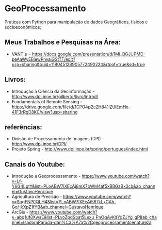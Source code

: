 # GeoProcessamento
Praticas com Python para manipulação de dados Geográficos, físicos e socioeconômicos;

## Meus Trabalhos e Pesquisas na Área:

* VANT`s = https://docs.google.com/presentation/d/1Mi_BGJUPMD-peAaWyEBiewPnyaiGStTT/edit?usp=sharing&ouid=118045128905772493224&rtpof=true&sd=true

## Livros:

* Introdução à Ciência da Geoinformação - http://www.dpi.inpe.br/gilberto/livro/introd/
* Fundamentals of Remote Sensing - https://drive.google.com/file/d/1CPO4p2eZH841lZUiEmHo-41F3rRgD8K0/view?usp=sharing

## referências:

* Divisão de Processamento de Imagens (DPI) - http://www.dpi.inpe.br/DPI/
* Projeto Spring - http://www.dpi.inpe.br/spring/portugues/index.html

## Canais do Youtube:

* Introdução a Geoprocessamento - https://www.youtube.com/watch?v=Lf-Y6G4LgtY&list=PLoABW7lXEcAj8mX7bWM4af5xBBGaBx3cb&ab_channel=GustavoHenrique
* Agricultura de Precisão - https://www.youtube.com/watch?v=SngFNP0QLH4&list=PLoABW7lXEcAi587kLxCAh-GqHkXpZ1fYB&ab_channel=GustavoHenrique
* ArcGis - https://www.youtube.com/watch?v=abq1uf8XwsE&list=PLvoZpdSbat5Lexu_PnOqAvKdYoZJYg_gP&ab_channel=IsadoraParada-dan%C3%A7a%2Cgeoprocessamentoenatureza 
